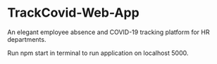 # TrackCovid-Web-App
An elegant employee absence and COVID-19 tracking platform for HR departments.

Run npm start in terminal to run application on localhost 5000.
